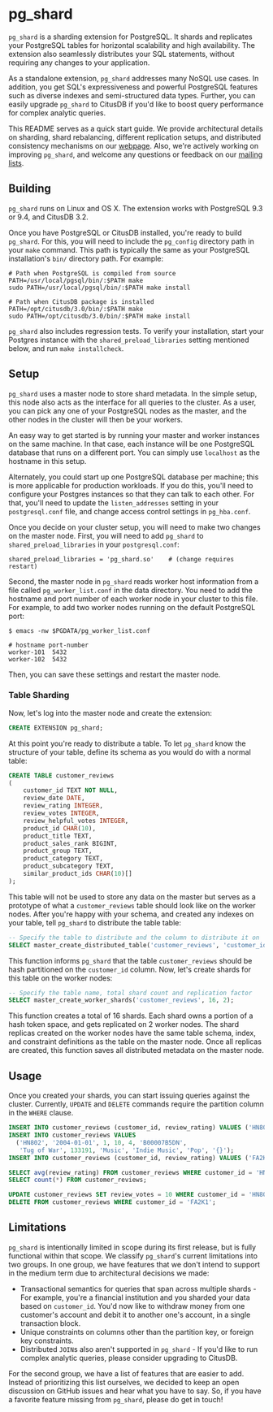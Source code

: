 # pg_shard

`pg_shard` is a sharding extension for PostgreSQL. It shards and replicates your PostgreSQL tables for horizontal scalability and high availability. The extension also seamlessly distributes your SQL statements, without requiring any changes to your application.

As a standalone extension, `pg_shard` addresses many NoSQL use cases. In addition, you get SQL's expressiveness and powerful PostgreSQL features such as diverse indexes and semi-structured data types. Further, you can easily upgrade `pg_shard` to CitusDB if you'd like to boost query performance for complex analytic queries.

This README serves as a quick start guide. We provide architectural details on sharding, shard rebalancing, different replication setups, and distributed consistency mechanisms on our [webpage](XXX:link). Also, we're actively working on improving `pg_shard`, and welcome any questions or feedback on our [mailing lists](XXX:link).

## Building

`pg_shard` runs on Linux and OS X. The extension works with PostgreSQL 9.3 or 9.4, and CitusDB 3.2.

Once you have PostgreSQL or CitusDB installed, you're ready to build `pg_shard`. For this, you will need to include the `pg_config` directory path in your `make` command. This path is typically the same as your PostgreSQL installation's `bin/` directory path. For example:

    # Path when PostgreSQL is compiled from source
    PATH=/usr/local/pgsql/bin/:$PATH make
    sudo PATH=/usr/local/pgsql/bin/:$PATH make install

    # Path when CitusDB package is installed
    PATH=/opt/citusdb/3.0/bin/:$PATH make
    sudo PATH=/opt/citusdb/3.0/bin/:$PATH make install

`pg_shard` also includes regression tests. To verify your installation, start your Postgres instance with the `shared_preload_libraries` setting mentioned below, and run `make installcheck`.

## Setup

`pg_shard` uses a master node to store shard metadata. In the simple setup, this node also acts as the interface for all queries to the cluster. As a user, you can pick any one of your PostgreSQL nodes as the master, and the other nodes in the cluster will then be your workers.

An easy way to get started is by running your master and worker instances on the same machine. In that case, each instance will be one PostgreSQL database that runs on a different port. You can simply use `localhost` as the hostname in this setup.

Alternately, you could start up one PostgreSQL database per machine; this is more applicable for production workloads. If you do this, you'll need to configure your Postgres instances so that they can talk to each other. For that, you'll need to update the `listen_addresses` setting in your `postgresql.conf` file, and change access control settings in `pg_hba.conf`.

Once you decide on your cluster setup, you will need to make two changes on the master node. First, you will need to add `pg_shard` to `shared_preload_libraries` in your `postgresql.conf`:

    shared_preload_libraries = 'pg_shard.so'    # (change requires restart)

Second, the master node in `pg_shard` reads worker host information from a file called `pg_worker_list.conf` in the data directory. You need to add the hostname and port number of each worker node in your cluster to this file. For example, to add two worker nodes running on the default PostgreSQL port:

    $ emacs -nw $PGDATA/pg_worker_list.conf

    # hostname port-number
    worker-101  5432
    worker-102  5432

Then, you can save these settings and restart the master node.

### Table Sharding

Now, let's log into the master node and create the extension:

```sql
CREATE EXTENSION pg_shard;
```

At this point you're ready to distribute a table. To let `pg_shard` know the structure of your table, define its schema as you would do with a normal table:

```sql
CREATE TABLE customer_reviews
(
    customer_id TEXT NOT NULL,
    review_date DATE,
    review_rating INTEGER,
    review_votes INTEGER,
    review_helpful_votes INTEGER,
    product_id CHAR(10),
    product_title TEXT,
    product_sales_rank BIGINT,
    product_group TEXT,
    product_category TEXT,
    product_subcategory TEXT,
    similar_product_ids CHAR(10)[]
);
```

This table will not be used to store any data on the master but serves as a prototype of what a `customer_reviews` table should look like on the worker nodes. After you're happy with your schema, and created any indexes on your table, tell `pg_shard` to distribute the table table:

```sql
-- Specify the table to distribute and the column to distribute it on
SELECT master_create_distributed_table('customer_reviews', 'customer_id');
```

This function informs `pg_shard` that the table `customer_reviews` should be hash partitioned on the `customer_id` column. Now, let's create shards for this table on the worker nodes:

```sql
-- Specify the table name, total shard count and replication factor
SELECT master_create_worker_shards('customer_reviews', 16, 2);
```

This function creates a total of 16 shards. Each shard owns a portion of a hash token space, and gets replicated on 2 worker nodes. The shard replicas created on the worker nodes have the same table schema, index, and constraint definitions as the table on the master node. Once all replicas are created, this function saves all distributed metadata on the master node.

## Usage

Once you created your shards, you can start issuing queries against the cluster. Currently, `UPDATE` and
`DELETE` commands require the partition column in the `WHERE` clause.

```sql
INSERT INTO customer_reviews (customer_id, review_rating) VALUES ('HN802', 5);
INSERT INTO customer_reviews VALUES
  ('HN802', '2004-01-01', 1, 10, 4, 'B00007B5DN',
   'Tug of War', 133191, 'Music', 'Indie Music', 'Pop', '{}');
INSERT INTO customer_reviews (customer_id, review_rating) VALUES ('FA2K1', 10);

SELECT avg(review_rating) FROM customer_reviews WHERE customer_id = 'HN802';
SELECT count(*) FROM customer_reviews;

UPDATE customer_reviews SET review_votes = 10 WHERE customer_id = 'HN802';
DELETE FROM customer_reviews WHERE customer_id = 'FA2K1';
```

## Limitations

`pg_shard` is intentionally limited in scope during its first release, but is fully functional within that scope. We classify `pg_shard`'s current limitations into two groups. In one group, we have features that we don't intend to support in the medium term due to architectural decisions we made:

* Transactional semantics for queries that span across multiple shards - For example, you're a financial institution and you sharded your data based on `customer_id`. You'd now like to withdraw money from one customer's account and debit it to another one's account, in a single transaction block.
* Unique constraints on columns other than the partition key, or foreign key constraints.
* Distributed `JOIN`s also aren't supported in `pg_shard` - If you'd like to run complex analytic queries, please consider upgrading to CitusDB.

For the second group, we have a list of features that are easier to add. Instead of prioritizing this list ourselves, we decided to keep an open discussion on GitHub issues and hear what you have to say. So, if you have a favorite feature missing from `pg_shard`, please do get in touch!
